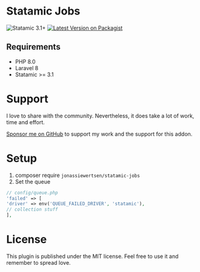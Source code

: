 # Statamic Jobs
![Statamic 3.1+](https://img.shields.io/badge/Statamic-3.1+-FF269E?style=for-the-badge&link=https://statamic.com)
[![Latest Version on Packagist](https://img.shields.io/packagist/v/jonassiewertsen/statamic-jobs.svg?style=for-the-badge)](https://packagist.org/packages/jonassiewertsen/statamic-jobs)

## Requirements
- PHP 8.0
- Laravel 8
- Statamic >= 3.1

# Support
I love to share with the community. Nevertheless, it does take a lot of work, time and effort. 

[Sponsor me on GitHub](https://github.com/sponsors/jonassiewertsen/) to support my work and the support for this addon.

# Setup
1. composer require `jonassiewertsen/statamic-jobs`
2. Set the queue
```php
// config/queue.php
'failed' => [
'driver' => env('QUEUE_FAILED_DRIVER', 'statamic'),
// collection stuff
],
```

# License 
This plugin is published under the MIT license. Feel free to use it and remember to spread love.

